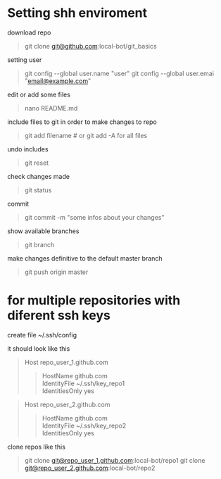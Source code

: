 
# Setting shh enviroment

download repo
> git clone git@github.com:local-bot/git_basics

setting user
> git config --global user.name "user"
> git config --global user.emai "email@example.com"


edit or add some files
>nano README.md

include files to git in order to make changes to repo
> git add filename # or git add -A for all files

undo includes
> git reset

check changes made
> git status

commit
> git commit -m "some infos about your changes"

show available branches
> git branch

make changes definitive to the default master branch
> git push origin master

# for multiple repositories with diferent ssh keys

create file ~/.ssh/config 

it should look like this

> Host repo_user_1.github.com  
>>  HostName github.com  
>>  IdentityFile ~/.ssh/key_repo1  
>>  IdentitiesOnly yes  

> Host repo_user_2.github.com  
>>  HostName github.com  
>>  IdentityFile ~/.ssh/key_repo2  
>>  IdentitiesOnly yes  

clone repos like this
> git clone git@repo_user_1.github.com:local-bot/repo1
> git clone git@repo_user_2.github.com:local-bot/repo2
